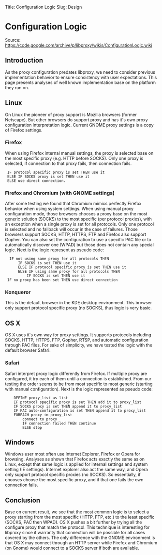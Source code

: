 Title: Configuration Logic
Slug: Design

# Configuration Logic
Source: https://code.google.com/archive/p/libproxy/wikis/ConfigurationLogic.wiki

## Introduction
As the proxy configuration predates libproxy, we need to consider previous
implementation behavior to ensure consistency with user expectations. This page
presents analyses of well known implementation base on the platform they run on.

## Linux
On Linux the pioneer of proxy support is Mozilla browsers (former Netscape).
But other browsers do support proxy and has it's own proxy configuration
interpretation logic. Current GNOME proxy settings is a copy of Firefox
settings.

### Firefox
When using Firefox internal manual settings, the proxy is selected base on the
most specific proxy (e.g. HTTP before SOCKS). Only one proxy is selected, if
connection to that proxy fails, then connection fails.

```
 IF protocol specific proxy is set THEN use it
 ELSE IF SOCKS proxy is set THEN use it
 ELSE use direct connection.
```

### Firefox and Chromium (with GNOME settings)
After some testing we found that Chromium mimics perfectly Firefox behavior
when using system settings. When using manual proxy configuration mode, those
browsers chooses a proxy base on the most generic solution (SOCKS) to the most
specific (per protocol proxies), with an exception when a single proxy is set
for all protocols. Only one protocol is selected and no fallback will occur in
the case of failures. Those browsers support SOCKS, HTTP, HTTPS, FTP and
Firefox also support Gopher. You can also set the configuration to use a
specific PAC file or to automatically discover one (WPAD) but those does not
contain any special logic. Next is the logic represent as pseudo code:

```
  IF not using same proxy for all protocols THEN
      IF SOCKS is set THEN use it
      ELSE IF protocol specific proxy is set THEN use it
      ELSE IF using same proxy for all protocols THEN
          IF SOCKS is set THEN use it
 IF no proxy has been set THEN use direct connection
```

### Konqueror

This is the default browser in the KDE desktop environment. This browser only
support protocol specific proxy (no SOCKS), thus logic is very basic.

## OS X
OS X uses it's own way for proxy settings. It supports protocols including
SOCKS, HTTP, HTTPS, FTP, Gopher, RTSP, and automatic configuration through PAC
files. For sake of simplicity, we have tested the logic with the default browser
Safari.

### Safari
Safari interpret proxy logic differently from Firefox. If multiple proxy are
configured, it try each of them until a connection is established. From our
testing the order seems to be from most specific to most generic (starting with
manual configuration). Next is the logic represented as pseudo code:

```
    DEFINE proxy_list as list
    IF protocol specific proxy is set THEN add it to proxy_list
    IF SOCKS proxy is set THEN append it to proxy_list
    IF PAC auto-configuration is set THEN append it to proxy_list
    FOREACH proxy in proxy_list
        connect to proxy
        IF connection failed THEN continue
        ELSE stop
```

## Windows
Windows user most often use Internet Explorer, Firefox or Opera for browsing.
Analyses as shown that Firefox acts exactly the same as on Linux, except that
same logic is applied for internal settings and system setting (IE settings).
Internet explorer also act the same way, and Opera only support protocol
specific proxies (no SOCKS). So essentially, if chooses choose the most
specific proxy, and if that one fails the own connection fails.

## Conclusion
Base on current result, we see that the most common logic is to select a proxy
starting from the most specific (HTTP, FTP, etc.) to the least specific
(SOCKS, PAC then WPAD). OS X pushes a bit further by trying all the configure
proxy that match the protocol. This technique is interesting for libproxy
since it warranty that connection will be possible for all cases covered by
the others. The only difference with the GNOME environment is that OS X may
connect through an HTTP server while Firefox and Chromium (on Gnome) would
connect to a SOCKS server if both are available.
